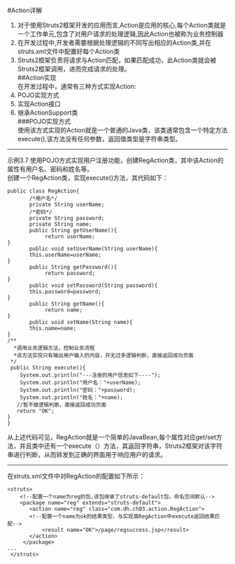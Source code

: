 #Action详解  
1. 对于使用Struts2框架开发的应用而言,Action是应用的核心,每个Action类就是一个工作单元,包含了对用户请求的处理逻辑,因此Action也被称为业务控制器  
2. 在开发过程中,开发者需要根据处理逻辑的不同写出相应的Action类,并在struts.xml文件中配置好每个Action类  
3. Struts2框架负责将请求与Action匹配，如果匹配成功，此Action类就会被Struts2框架调用，进而完成请求的处理。  
##Action实现  
在开发过程中，通常有三种方式实现Action:  
1. POJO实现方式  
2. 实现Action接口  
3. 继承ActionSupport类  
###POJO实现方式  
使用该方式实现的Action就是一个普通的Java类，该类通常包含一个特定方法execute(),该方法没有任何参数，返回值类型是字符串类型。  
***
示例3.7 使用POJO方式实现用户注册功能，创建RegAction类，其中该Action的属性有用户名、密码和姓名等。  
创建一个RegAction类，实现execute()方法，其代码如下：  

    public class RegAction{  
           /*用户名*/
           private String userName;
           /*密码*/
           private String password;
           private String name;
           public String getUserName(){
                return userName;
    }
           public void setUserName(String userName){
           this.userName=userName;
    }
           public String getPassword(){
                return password;
    }
           public void setPassword(String password){
           this.password=password;
    }
           public String getName(){
                return name;
    }
           public void setName(String name){
           this.name=name;
    }
    /**
      *调用业务逻辑方法，控制业务流程
      *该方法实现只有输出用户输入的内容，并无过多逻辑判断，直接返回成功页面  
     */
     public String execute(){
        System.out.println("---注册的用户信息如下----");
        System.out.println("用户名："+userName);
        System.out.println("密码："+password);
        System.out.println("姓名："+name);
       //暂不做逻辑判断，直接返回成功页面
       return "OK";   
    }
    }  
从上述代码可见，RegAction就是一个简单的JavaBean,每个属性对应get/set方法，并且类中还有一个execute（）方法，其返回字符串，Struts2框架对该字符串进行判断，从而转发到正确的界面用于响应用户的请求。  
***
在struts.xml文件中对RegAction的配置如下所示：  

    <struts>  
        <!--配置一个name为reg的包,该包继承了struts-default包，命名空间默认-->
        <package name="reg" extends="struts-default">
           <action name="reg" class="com.dh.ch03.action.RegAction">
           <!--配置一个name为ok的结果类型，与实现类RegAction中execute返回结果匹配-->
               <result name="OK">/page/regsuccess.jsp</result>
           </action>
         </package> 
    ...
     </struts>      